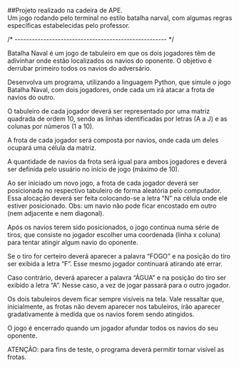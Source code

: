 ##Projeto realizado na cadeira de APE. </br>
Um jogo rodando pelo terminal no estilo batalha narval, com algumas regras específicas estabelecidas pelo professor.
<p></p>
<p>/* ----------------------------------------------------- */</p>
<p></p>
<p>Batalha Naval é um jogo de tabuleiro em que os dois jogadores têm de adivinhar onde estão localizados os navios do oponente. O objetivo é derrubar primeiro todos os navios do adversário. </p>
<p>Desenvolva um programa, utilizando a linguagem Python, que simule o jogo Batalha Naval, com dois jogadores, onde cada um irá atacar a frota de navios do outro. 
<p>O tabuleiro de cada jogador deverá ser representado por uma matriz quadrada de ordem 10, sendo as linhas identificadas por letras (A a J) e as colunas por números (1 a 10). 
<p>A frota de cada jogador será composta por navios, onde cada um deles ocupará uma célula da matriz.</p>
<p>A quantidade de navios da frota será igual para ambos jogadores e deverá ser definida pelo usuário no início de jogo (máximo de 10). </p>
<p>Ao ser iniciado um novo jogo, a frota de cada jogador deverá ser posicionada no respectivo tabuleiro de forma aleatória pelo computador. Essa alocação deverá ser feita colocando-se a letra “N” na célula onde ele estiver posicionado. Obs: um navio não pode ficar encostado em outro (nem adjacente e nem diagonal).</p>
<p>Após os navios terem sido posicionados, o jogo continua numa série de tiros, que consiste no jogador escolher uma coordenada (linha x coluna) para tentar atingir algum navio do oponente. </p>
<p>Se o tiro for certeiro deverá aparecer a palavra “FOGO” e na posição do tiro ser exibida a letra “F”. Esse mesmo jogador continuará atirando até errar.</p>
<p>Caso contrário, deverá aparecer a palavra “ÁGUA” e na posição do tiro ser exibido a letra “A”. Nesse caso, a vez de jogar passará para o outro jogador. </p>
<p>Os dois tabuleiros devem ficar sempre visíveis na tela. Vale ressaltar que, inicialmente, as frotas não devem aparecer nos tabuleiros, irão aparecer gradativamente à medida que os navios forem sendo atingidos.</p>
<p>O jogo é encerrado quando um jogador afundar todos os navios do seu oponente. </p>
<p>ATENÇÃO: para fins de teste, o programa deverá permitir tornar visível as frotas.</p>
